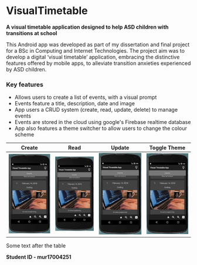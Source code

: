 # VisualTimetable

**A visual timetable application designed to help ASD children with transitions at school**


This Android app was developed as part of my dissertation and final project for a BSc in Computing and Internet Technologies. The project aim was to develop a digital ‘visual timetable’ application, embracing the distinctive features offered by mobile apps, to alleviate transition anxieties experienced by ASD children.

### Key features
- Allows users to create a list of events, with a visual prompt
- Events feature a title, description, date and image
- App users a CRUD system (create, read, update, delete) to manage events
- Events are stored in the cloud using google's Firebase realtime database
- App also features a theme switcher to allow users to change the colour scheme

Create | Read | Update | Toggle Theme
--- | --- | --- | ---
![Create event](https://github.com/mahmon/visual-timetable-app/blob/master/gifs/create.gif "Create event") | ![Read event](https://github.com/mahmon/visual-timetable-app/blob/master/gifs/create.gif "Create event") | ![Update event](https://github.com/mahmon/visual-timetable-app/blob/master/gifs/create.gif "Create event") | ![Toggle Theme](https://github.com/mahmon/visual-timetable-app/blob/master/gifs/create.gif "Create event")

Some text after the table

**Student ID - mur17004251**
